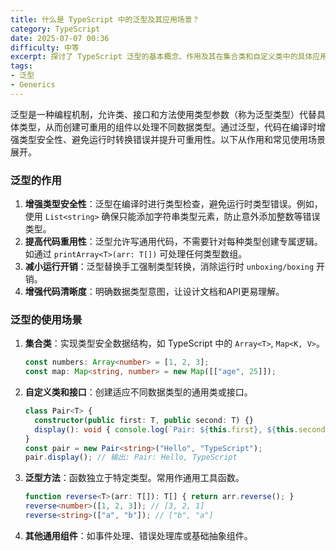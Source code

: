 ```yaml
---
title: 什么是 TypeScript 中的泛型及其应用场景？
category: TypeScript
date: 2025-07-07 00:36
difficulty: 中等
excerpt: 探讨了 TypeScript 泛型的基本概念、作用及其在集合类和自定义类中的具体应用。
tags:
- 泛型
- Generics
---
```

泛型是一种编程机制，允许类、接口和方法使用类型参数（称为泛型类型）代替具体类型，从而创建可重用的组件以处理不同数据类型。通过泛型，代码在编译时增强类型安全性、避免运行时转换错误并提升可重用性。以下从作用和常见使用场景展开。  

### 泛型的作用

1. **增强类型安全性**：泛型在编译时进行类型检查，避免运行时类型错误。例如，使用 `List<string>` 确保只能添加字符串类型元素，防止意外添加整数等错误类型。  
2. **提高代码重用性**：泛型允许写通用代码，不需要针对每种类型创建专属逻辑。如通过 `printArray<T>(arr: T[])` 可处理任何类型数组。  
3. **减小运行开销**：泛型替换手工强制类型转换，消除运行时 `unboxing/boxing` 开销。  
4. **增强代码清晰度**：明确数据类型意图，让设计文档和API更易理解。  

### 泛型的使用场景

1. **集合类**：实现类型安全数据结构，如 TypeScript 中的 `Array<T>`, `Map<K, V>`。  
   ```typescript
   const numbers: Array<number> = [1, 2, 3];
   const map: Map<string, number> = new Map([["age", 25]]);
   ```  
2. **自定义类和接口**：创建适应不同数据类型的通用类或接口。  
   ```typescript
   class Pair<T> {
     constructor(public first: T, public second: T) {}
     display(): void { console.log(`Pair: ${this.first}, ${this.second}`); }
   }
   const pair = new Pair<string>("Hello", "TypeScript");
   pair.display(); // 输出: Pair: Hello, TypeScript
   ```  
3. **泛型方法**：函数独立于特定类型。常用作通用工具函数。  
   ```typescript
   function reverse<T>(arr: T[]): T[] { return arr.reverse(); }
   reverse<number>([1, 2, 3]); // [3, 2, 1]
   reverse<string>(["a", "b"]); // ["b", "a"]
   ```  
4. **其他通用组件**：如事件处理、错误处理库或基础抽象组件。  
